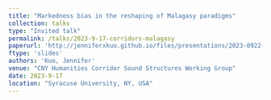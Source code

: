 ```yaml
---
title: "Markedness bias in the reshaping of Malagasy paradigms"
collection: talks
type: "Invited talk"
permalink: /talks/2023-9-17-corridors-malagasy
paperurl: 'http://jenniferxkuo.github.io/files/presentations/2023-0922-kuo-corridors.pdf'
ftype: 'slides'
authors: 'Kuo, Jennifer'
venue: "CNY Humanities Corridor Sound Structures Working Group"
date: 2023-9-17
location: "Syracuse University, NY, USA"
---
```

